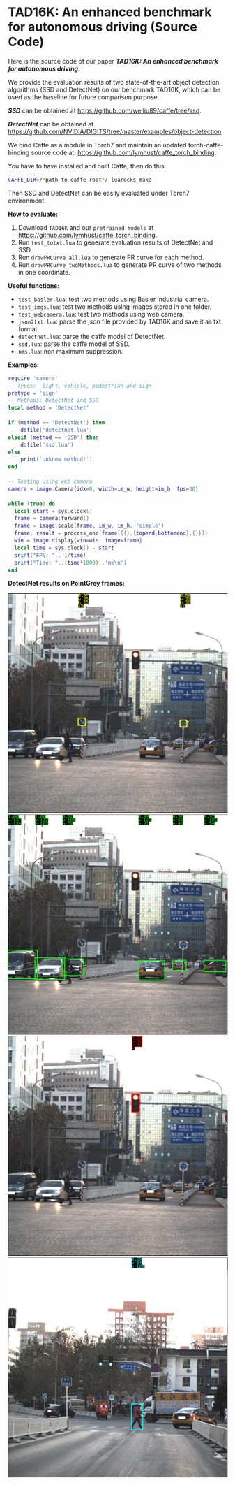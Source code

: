 TAD16K: An enhanced benchmark for autonomous driving (Source Code)
===================

Here is the source code of our paper ***TAD16K: An enhanced benchmark for autonomous driving***.

We provide the evaluation results of two state-of-the-art object detection algorithms (SSD and DetectNet) on our benchmark TAD16K, which can be used as the baseline for future comparison purpose. 

***SSD*** can be obtained at https://github.com/weiliu89/caffe/tree/ssd.

***DetectNet*** can be obtained at https://github.com/NVIDIA/DIGITS/tree/master/examples/object-detection.

We bind Caffe as a module in Torch7 and maintain an updated torch-caffe-binding source code at:
https://github.com/lymhust/caffe_torch_binding.

You have to have installed and built Caffe, then do this:

```bash
CAFFE_DIR=/*path-to-caffe-root*/ luarocks make
```
Then SSD and DetectNet can be easily evaluated under Torch7 environment.

**How to evaluate:**

1. Download `TAD16K` and our `pretrained models` at https://github.com/lymhust/caffe_torch_binding. 
2. Run `test_totxt.lua` to generate evaluation results of DetectNet and SSD.
3. Run `drawPRCurve_all.lua` to generate PR curve for each method.
4. Run `drawPRCurve_twoMethods.lua` to generate PR curve of two methods in one coordinate.

**Useful functions:**

* `test_basler.lua`:      test two methods using Basler industrial camera.
* `test_imgs.lua`:        test two methods using images stored in one folder.
* `test_webcamera.lua`:   test two methods using web camera.
* `json2txt.lua`:         parse the json file provided by TAD16K and save it as txt format.
* `detectnet.lua`:        parse the caffe model of DetectNet.
* `ssd.lua`:              parse the caffe model of SSD.
* `nms.lua`:              non maximum suppression.

**Examples:**
```lua
require 'camera'
-- Types:  light, vehicle, pedestrian and sign
pretype = 'sign'
-- Methods: DetectNet and SSD
local method = 'DetectNet'

if (method == 'DetectNet') then
	dofile('detectnet.lua')
elseif (method == 'SSD') then
	dofile('ssd.lua')
else
	print('Unknow method!')
end

-- Testing using web camera
camera = image.Camera{idx=0, width=im_w, height=im_h, fps=30}

while (true) do
  local start = sys.clock()
  frame = camera:forward()
  frame = image.scale(frame, im_w, im_h, 'simple')
  frame, result = process_one(frame[{{},{topend,bottomend},{}}])
  win = image.display{win=win, image=frame}
  local time = sys.clock() - start
  print("FPS: ".. 1/time)
  print("Time: "..(time*1000)..'ms\n')
end
```


**DetectNet results on PointGrey frames:**


![](/result_imgs/sign.png)
![](/result_imgs/car.png)
![](/result_imgs/light.png)
![](/result_imgs/ped.png)

